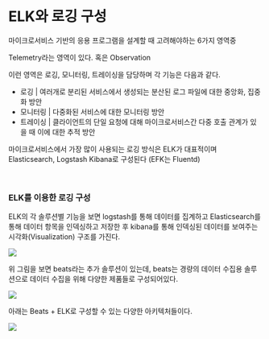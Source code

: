 # ELK와 로깅 구성

마이크로서비스 기반의 응용 프로그램을 설계할 때 고려해야하는 6가지 영역중

Telemetry라는 영역이 있다. 혹은 Observation

이런 영역은 로깅, 모니터링, 트레이싱을 담당하며 각 기능은 다음과 같다.

- 로깅 | 여러개로 분리된 서비스에서 생성되는 분산된 로그 파일에 대한 중앙화, 집중화 방안
- 모니터링 | 다중화된 서비스에 대한 모니터링 방안
- 트레이싱 | 클라이언트의 단일 요청에 대해 마이크로서비스간 다중 호출 관계가 있을 때 이에 대한 추적 방안

마이크로서비스에서 가장 많이 사용되는 로깅 방식은 ELK가 대표적이며 Elasticsearch, Logstash Kibana로 구성된다 (EFK는 Fluentd)

<br>

### ELK를 이용한 로깅 구성

ELK의 각 솔루션별 기능을 보면 logstash를 통해 데이터를 집계하고 Elasticsearch를 통해 데이터 항목을 인덱싱하고 저장한 후 kibana를 통해 인덱싱된 데이터를 보여주는 시각화(Visualization) 구조를 가진다.

![](https://img1.daumcdn.net/thumb/R1280x0/?scode=mtistory2&fname=https%3A%2F%2Fblog.kakaocdn.net%2Fdn%2Fl7NK2%2FbtrpU0vLDzL%2FRSijGTDKRWZIvIHoapgEA1%2Fimg.png)

위 그림을 보면 beats라는 추가 솔루션이 있는데, beats는 경량의 데이터 수집용 솔루션으로 데이터 수집을 위해 다양한 제품들로 구성되어있다.

![](https://img1.daumcdn.net/thumb/R1280x0/?scode=mtistory2&fname=https%3A%2F%2Fblog.kakaocdn.net%2Fdn%2FODhBl%2Fbtrp2Cfp7dy%2Fo9qVBKM7czufeyNA9ri6D0%2Fimg.png)


아래는 Beats + ELK로 구성할 수 있는 다양한 아키텍처들이다.

![](https://img1.daumcdn.net/thumb/R1280x0/?scode=mtistory2&fname=https%3A%2F%2Fblog.kakaocdn.net%2Fdn%2Fdyvl4u%2FbtrpVvWEzin%2FWFEs6qNZKzE6JUsU7lRyH1%2Fimg.png)
